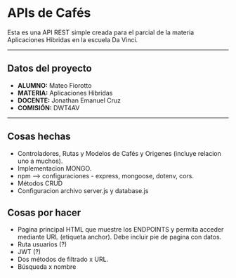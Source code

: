 # APIs de Cafés

Esta es una API REST simple creada para el parcial de la materia Aplicaciones Hibridas en la escuela Da Vinci.

---
## Datos del proyecto
- **ALUMNO:** Mateo Fiorotto
- **MATERIA:** Aplicaciones Hibridas
- **DOCENTE:** Jonathan Emanuel Cruz
- **COMISIÓN:** DWT4AV

---
## Cosas hechas
- Controladores, Rutas y Modelos de Cafés y Origenes (incluye relacion uno a muchos).
- Implementacion MONGO.
- npm --> configuraciones - express, mongoose, dotenv, cors.
- Métodos CRUD
- Configuracion archivo server.js y database.js

## Cosas por hacer
- Pagina principal HTML que muestre los ENDPOINTS y permita acceder mediante URL (etiqueta anchor). Debe incluir pie de pagina con datos.
- Ruta usuarios (?)
- JWT (?)
- Dos métodos de filtrado x URL.
- Búsqueda x nombre

